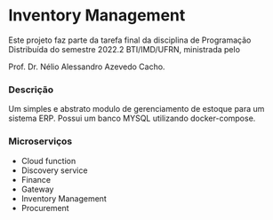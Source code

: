# Inventory Management

Este projeto faz parte da tarefa final da disciplina de Programação Distribuída do semestre 2022.2 BTI/IMD/UFRN, ministrada pelo

Prof. Dr. Nélio Alessandro Azevedo Cacho.

### Descrição 

Um simples e abstrato modulo de gerenciamento de estoque para um sistema ERP. Possui um banco MYSQL utilizando docker-compose.

### Microserviços 
- Cloud function
- Discovery service
- Finance
- Gateway
- Inventory Management
- Procurement
